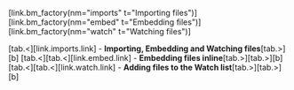 [link.bm_factory(nm="imports" t="Importing files")]
[link.bm_factory(nm="embed" t="Embedding files")]
[link.bm_factory(nm="watch" t="Watching files")]

[tab.<][link.imports.link] - **Importing, Embedding and Watching files**[tab.>][b]
[tab.<][tab.<][link.embed.link] - **Embedding files inline**[tab.>][tab.>][b]
[tab.<][tab.<][link.watch.link] - **Adding files to the Watch list**[tab.>][tab.>][b]
